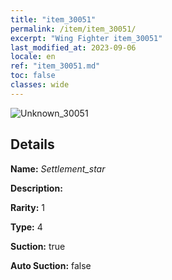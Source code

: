 ```yaml
---
title: "item_30051"
permalink: /item/item_30051/
excerpt: "Wing Fighter item_30051"
last_modified_at: 2023-09-06
locale: en
ref: "item_30051.md"
toc: false
classes: wide
---
```



 ![Unknown_30051](/images/item/Settlement_star_p.png)



## Details

 **Name:** *Settlement_star* 

 **Description:** 

 **Rarity:** 1 

 **Type:** 4 

 **Suction:** true 

 **Auto Suction:** false 



